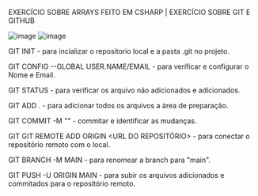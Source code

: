 EXERCÍCIO SOBRE ARRAYS FEITO EM CSHARP | EXERCÍCIO SOBRE GIT E GITHUB

![image](https://github.com/user-attachments/assets/4a2834eb-7e5c-4bed-84f6-651dd92e735c)
![image](https://github.com/user-attachments/assets/fdfed039-350b-4521-b52f-205cf203e5df)

GIT INIT - para incializar o repositorio local e a pasta .git no projeto.

GIT CONFIG --GLOBAL USER.NAME/EMAIL - para verificar e configurar o Nome e Email.

GIT STATUS - para verificar os arquivo não adicionados e adicionados.

GIT ADD . - para adicionar todos os arquivos a área de preparação.

GIT COMMIT -M "<MENSAGE>" - commitar e identificar as mudanças.

GIT GIT REMOTE ADD ORIGIN <URL DO REPOSITÓRIO> - para conectar o repositório remoto com o local.

GIT BRANCH -M MAIN - para renomear a branch para "main".

GIT PUSH -U ORIGIN MAIN - para subir os arquivos adicionados e commitados para o repositório remoto.
